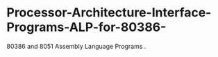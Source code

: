 # Processor-Architecture-Interface-Programs-ALP-for-80386-
80386 and 8051 Assembly Language Programs .
